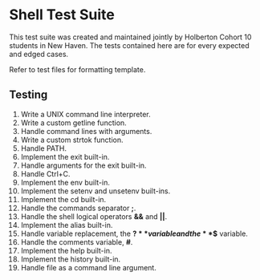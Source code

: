 # Shell Test Suite #
This test suite was created and maintained jointly by Holberton Cohort 10 students in New Haven.  The tests contained here are for every expected and edged cases.  

Refer to test files for formatting template.

## Testing ##
1. Write a UNIX command line interpreter.  
2. Write a custom getline function.  
3. Handle command lines with arguments.  
4. Write a custom strtok function.  
5. Handle PATH.  
6. Implement the exit built-in.  
7. Handle arguments for the exit built-in.  
8. Handle Ctrl+C.  
9. Implement the env built-in.  
10. Implement the setenv and unsetenv built-ins.  
11. Implement the cd built-in.  
12. Handle the commands separator **;**.  
13. Handle the shell logical operators **&&** and **||**.  
14. Implement the alias built-in.  
15. Handle variable replacement, the **$?** variable and the **$$** variable.  
16. Handle the comments variable, **#**.  
17. Implement the help built-in.  
18. Implement the history built-in.  
19. Handle file as a command line argument.  
